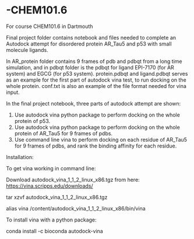 # -CHEM101.6
For course CHEM101.6 in Dartmouth


Final project folder contains notebook and files needed to complete an Autodock attempt for disordered protein AR_Tau5 and p53 with small molecule ligands.


In AR_protein folder contains 9 frames of pdb and pdbqt from a long time simulation, and in pdbqt folder is the pdbqt for ligand EPI-7170 (for AR system) and EGCG (for p53 system).
protein.pdbqt and ligand.pdbqt serves as an example for the first part of autodock vina test, to run docking on the whole protein.
conf.txt is also an example of the file format needed for vina input.


In the final project notebook, three parts of autodock attempt are shown:
  1. Use autodock vina python package to perform docking on the whole protein of p53.
  2. Use autodock vina python package to perform docking on the whole protein of AR_Tau5 for 9 frames of pdbs.
  3. Use command line vina to perform docking on each residue of AR_Tau5 for 9 frames of pdbs, and rank the binding affinity for each residue.


Installation:

To get vina working in command line:

Download autodock_vina_1_1_2_linux_x86.tgz from here: https://vina.scripps.edu/downloads/

tar xzvf autodock_vina_1_1_2_linux_x86.tgz

alias vina /content/autodock_vina_1_1_2_linux_x86/bin/vina


To install vina with a python package:

conda install -c bioconda autodock-vina
